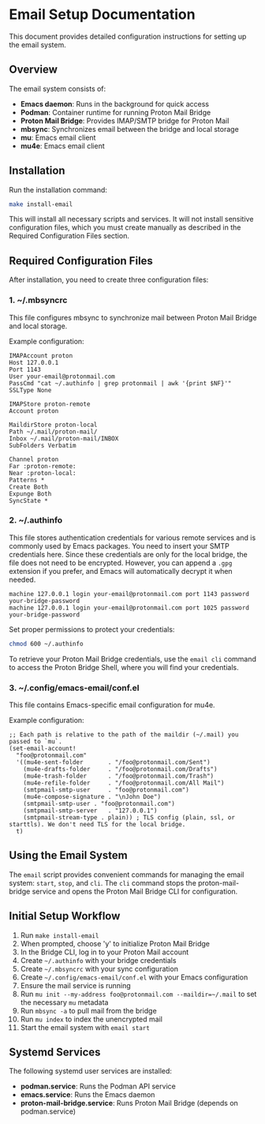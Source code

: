 # Email Setup Documentation

This document provides detailed configuration instructions for setting up the email system.

## Overview

The email system consists of:
- **Emacs daemon**: Runs in the background for quick access
- **Podman**: Container runtime for running Proton Mail Bridge
- **Proton Mail Bridge**: Provides IMAP/SMTP bridge for Proton Mail
- **mbsync**: Synchronizes email between the bridge and local storage
- **mu**: Emacs email client
- **mu4e**: Emacs email client

## Installation

Run the installation command:

```bash
make install-email
```

This will install all necessary scripts and services. It will not install sensitive configuration files, which you must create manually as described in the Required Configuration Files section.

## Required Configuration Files

After installation, you need to create three configuration files:

### 1. ~/.mbsyncrc

This file configures mbsync to synchronize mail between Proton Mail Bridge and local storage.

Example configuration:

```
IMAPAccount proton
Host 127.0.0.1
Port 1143
User your-email@protonmail.com
PassCmd "cat ~/.authinfo | grep protonmail | awk '{print $NF}'"
SSLType None

IMAPStore proton-remote
Account proton

MaildirStore proton-local
Path ~/.mail/proton-mail/
Inbox ~/.mail/proton-mail/INBOX
SubFolders Verbatim

Channel proton
Far :proton-remote:
Near :proton-local:
Patterns *
Create Both
Expunge Both
SyncState *
```

### 2. ~/.authinfo

This file stores authentication credentials for various remote services and is commonly used by Emacs packages. You need to insert your SMTP credentials here. Since these credentials are only for the local bridge, the file does not need to be encrypted. However, you can append a `.gpg` extension if you prefer, and Emacs will automatically decrypt it when needed.

```
machine 127.0.0.1 login your-email@protonmail.com port 1143 password your-bridge-password
machine 127.0.0.1 login your-email@protonmail.com port 1025 password your-bridge-password
```

Set proper permissions to protect your credentials:

```bash
chmod 600 ~/.authinfo
```

To retrieve your Proton Mail Bridge credentials, use the `email cli` command to access the Proton Bridge Shell, where you will find your credentials.

### 3. ~/.config/emacs-email/conf.el

This file contains Emacs-specific email configuration for mu4e.

Example configuration:

```elisp
;; Each path is relative to the path of the maildir (~/.mail) you passed to `mu`.
(set-email-account!
  "foo@protonmail.com"
  '((mu4e-sent-folder       . "/foo@protonmail.com/Sent")
    (mu4e-drafts-folder     . "/foo@protonmail.com/Drafts")
    (mu4e-trash-folder      . "/foo@protonmail.com/Trash")
    (mu4e-refile-folder     . "/foo@protonmail.com/All Mail")
    (smtpmail-smtp-user     . "foo@protonmail.com")
    (mu4e-compose-signature . "\nJohn Doe")
    (smtpmail-smtp-user . "foo@protonmail.com")
    (smtpmail-smtp-server   . "127.0.0.1")
    (smtpmail-stream-type . plain)) ; TLS config (plain, ssl, or starttls). We don't need TLS for the local bridge.
  t)
```

## Using the Email System

The `email` script provides convenient commands for managing the email system: `start`, `stop`, and `cli`. The `cli` command stops the proton-mail-bridge service and opens the Proton Mail Bridge CLI for configuration.

## Initial Setup Workflow

1. Run `make install-email`
2. When prompted, choose 'y' to initialize Proton Mail Bridge
3. In the Bridge CLI, log in to your Proton Mail account
4. Create `~/.authinfo` with your bridge credentials
5. Create `~/.mbsyncrc` with your sync configuration
6. Create `~/.config/emacs-email/conf.el` with your Emacs configuration
7. Ensure the mail service is running
8. Run `mu init --my-address foo@protonmail.com --maildir=~/.mail` to set the necessary `mu` metadata
9. Run `mbsync -a` to pull mail from the bridge
10. Run `mu index` to index the unencrypted mail
11. Start the email system with `email start`

## Systemd Services

The following systemd user services are installed:

- **podman.service**: Runs the Podman API service
- **emacs.service**: Runs the Emacs daemon
- **proton-mail-bridge.service**: Runs Proton Mail Bridge (depends on podman.service)

